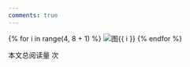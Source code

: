 ```yaml
---
comments: true
---
```



{% for i in range(4, 8 + 1) %}
![图{{ i }}](../images/CHEM2003F_页面_{{"%02d"|format(i)}}.png)
{% endfor %}


<span id="busuanzi_container_page_pv">本文总阅读量 <span id="busuanzi_value_page_pv"></span> 次</span>